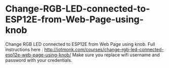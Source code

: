 # Change-RGB-LED-connected-to-ESP12E-from-Web-Page-using-knob
Change RGB LED connected to ESP12E from Web Page using knob.
Full instructions here : http://iotmonk.com/courses/change-rgb-led-connected-esp12e-web-page-using-knob/
Make sure you replace wifi username and password with your credentials.
